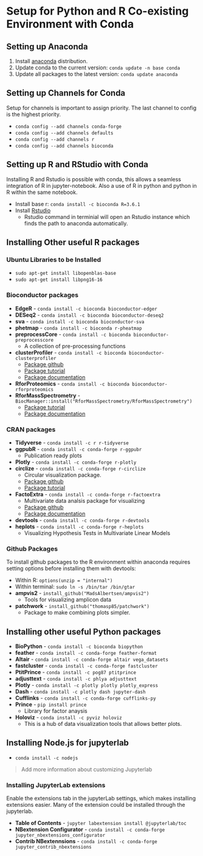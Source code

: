 # Setup for Python and R Co-existing Environment with Conda


## Setting up Anaconda
1. Install [anaconda](https://www.anaconda.com/distribution/) distribution.
2. Update conda to the current version: ```conda update -n base conda```
3. Update all packages to the latest version: ```conda update anaconda```

## Setting up Channels for Conda
Setup for channels is important to assign priority. The last channel to config is the highest priority.

- ```conda config --add channels conda-forge```
- ```conda config --add channels defaults```
- ```conda config --add channels r```
- ```conda config --add channels bioconda```

## Setting up R and RStudio with Conda
Installing R and Rstudio is possible with conda, this allows a seamless integration of R in jupyter-notebook. Also a use of R in python and python in R within the same notebook.
- Install base r: ```conda install -c bioconda R=3.6.1```
- Install [Rstudio](https://rstudio.com/products/rstudio/download/)
  - Rstudio command in terminial will open an Rstudio instance which finds the path to anaconda automatically.


## Installing Other useful R packages
### Ubuntu Libraries to be Installed
- ```sudo apt-get install libopenblas-base```
- ```sudo apt-get install libpng16-16```

### Bioconductor packages
- **EdgeR** - ```conda install -c bioconda bioconductor-edger```
- **DESeq2** - ```conda install -c bioconda bioconductor-deseq2```
- **sva** - ```conda install -c bioconda bioconductor-sva```
- **phetmap** - ```conda install -c bioconda r-pheatmap```
- **preprocessCore** - ```conda install -c bioconda bioconductor-preprocesscore```
  - A collection of pre-processing functions
- **clusterProfiler** - ```conda install -c bioconda bioconductor-clusterprofiler```
  - [Package github](https://github.com/YuLab-SMU/clusterProfiler)
  - [Package tutorial](https://yulab-smu.github.io/clusterProfiler-book/)
  - [Package documentation](https://guangchuangyu.github.io/software/clusterProfiler/documentation/)
- **RforProteomics** - ```conda install -c bioconda bioconductor-rforproteomics```
- **RforMassSpectrometry** - ```BiocManager::install("RforMassSpectrometry/RforMassSpectrometry")```
  - [Package tutorial](https://www.rformassspectrometry.org/)
  - [Package documentation](https://rformassspectrometry.github.io/RforMassSpectrometry/index.html)

### CRAN packages
- **Tidyverse** - ```conda install -c r r-tidyverse```
- **ggpubR** - ```conda install -c conda-forge r-ggpubr```
  - Publication ready plots
- **Plotly** - ```conda install -c conda-forge r-plotly```
- **circlize** - ```conda install -c conda-forge r-circlize```
  - Circular visualization package.
  - [Package github](https://github.com/jokergoo/circlize)
  - [Package tutorial](https://jokergoo.github.io/circlize_book/book/)
- **FactoExtra** - ```conda install -c conda-forge r-factoextra```
  - Multivariate data analsis package for visualizing
  - [Package github](https://github.com/kassambara/factoextra)
  - [Package documentation](https://rpkgs.datanovia.com/factoextra/index.html)
- **devtools** - ```conda install -c conda-forge r-devtools```
- **heplots** - ```conda install -c conda-forge r-heplots```
  - Visualizing Hypothesis Tests in Multivariate Linear Models

### Github Packages
To install github packages to the R environment within anaconda requires setting options before installing them with devtools:
- Within R: ```options(unzip = "internal")```
- Within terminal: ```sudo ln -s /bin/tar /bin/gtar```
- **ampvis2** - ```install_github("MadsAlbertsen/ampvis2")```
  - Tools for visualizing amplicon data
- **patchwork** - ```install_github("thomasp85/patchwork")```
  - Package to make combining plots simpler.


## Installing other useful Python packages

- **BioPython** - ```conda install -c bioconda biopython```
- **feather** - ```conda install -c conda-forge feather-format```
- **Altair** - ```conda install -c conda-forge altair vega_datasets```
- **fastcluster** - ```conda install -c conda-forge fastcluster```
- **PtitPrince** - ```conda install -c pog87 ptitprince```
- **adjusttext** - ```conda install -c phlya adjusttext```
- **Plotly** - ```conda install -c plotly plotly plotly_express```
- **Dash** - ```conda install -c plotly dash jupyter-dash```
- **Cufflinks** - ```conda install -c conda-forge cufflinks-py```
- **Prince** - ```pip install prince```
  - Library for factor anaysis
- **Holoviz** - ```conda install -c pyviz holoviz```
  - This is a hub of data visualization tools that allows better plots. 
  
## Installing Node.js for jupyterlab
- ```conda install -c nodejs```

> Add more information about customizing Jupyterlab

### Installing JupyterLab extensions
Enable the extensions tab in the jupyterLab settings, which makes installing extensions easier. Many of the extension could be installed through the jupyterlab.

- **Table of Contents** - ```jupyter labextension install @jupyterlab/toc```
- **NBextension Configurator** - ```conda install -c conda-forge jupyter_nbextensions_configurator```
- **Contrib NBextennsions** - ```conda install -c conda-forge jupyter_contrib_nbextensions```
